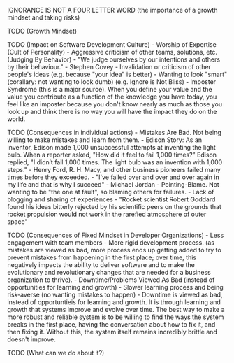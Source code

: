 IGNORANCE IS NOT A FOUR LETTER WORD (the importance of a growth mindset and taking risks)

TODO (Growth Mindset)

TODO (Impact on Software Development Culture)
	- Worship of Expertise (Cult of Personality)
	- Aggressive criticism of other teams, solutions, etc. (Judging By Behavior)
		- "We judge ourselves by our intentions and others by their behaviour." - Stephen Covey
		- Invalidation or criticism of other people's ideas (e.g. because "your idea" is better)
	- Wanting to look "smart" (corallary: not wanting to look dumb) (e.g. Ignore is Not Bliss)
		- Imposter Syndrome (this is a major source). When you define your value and the value you contribute as a function of the knowledge you have today, you feel like an imposter because you don't know nearly as much as those you look up and think there is no way you will have the impact they do on the world.

TODO (Consequences in individual actions)
	- Mistakes Are Bad. Not being willing to make mistakes and learn from them.
		- Edison Story: As an inventor, Edison made 1,000 unsuccessful attempts at inventing the light bulb. When a reporter asked, "How did it feel to fail 1,000 times?" Edison replied, "I didn’t fail 1,000 times. The light bulb was an invention with 1,000 steps."
		- Henry Ford, R. H. Macy, and other business pioneers failed many times before they exceeded.
		- "I've failed over and over and over again in my life and that is why I succeed" - Michael Jordan
	- Pointing-Blame. Not wanting to be "the one at fault", so blaming others for failures.
	- Lack of blogging and sharing of experiences
		- "Rocket scientist Robert Goddard found his ideas bitterly rejected by his scientific peers on the grounds that rocket propulsion would not work in the rarefied atmosphere of outer space"

TODO (Consequences of Fixed Mindset in Developer Organizations)
	- Less engagement with team members
	- More rigid development process. (as mistakes are viewed as bad, more process ends up getting added to try to prevent mistakes from happening in the first place; over time, this negatively impacts the ability to deliver software and to make the evolutionary and revolutionary changes that are needed for a business organization to thrive).
	- Downtime/Problems Viewed As Bad (instead of opportunities for learning and growth)
	- Slower learning process and being risk-averse (no wanting mistakes to happen)
		- Downtime is viewed as bad, instead of opportuntieis for learning and growth. It is through learning and growth that systems improve and evolve over time. The best way to make a more robust and reliable system is to be willing to find the ways the system breaks in the first place, having the conversation about how to fix it, and then fixing it. Without this, the system itself remains incredibly brittle and doesn't improve. 

TODO (What can we do about it?)

